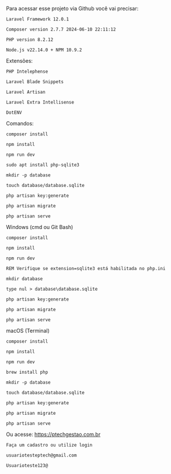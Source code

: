 Para acessar esse projeto via Github você vai precisar:

    Laravel Framework 12.0.1
    
    Composer version 2.7.7 2024-06-10 22:11:12
    
    PHP version 8.2.12
    
    Node.js v22.14.0 + NPM 10.9.2


Extensões:

    PHP Intelephense
    
    Laravel Blade Snippets
    
    Laravel Artisan
    
    Laravel Extra Intellisense
    
    DotENV

Comandos:

    composer install
    
    npm install
    
    npm run dev
    
    sudo apt install php-sqlite3
    
    mkdir -p database
    
    touch database/database.sqlite
    
    php artisan key:generate
    
    php artisan migrate
    
    php artisan serve

Windows (cmd ou Git Bash)

    composer install
    
    npm install
    
    npm run dev
    
    REM Verifique se extension=sqlite3 está habilitada no php.ini
    
    mkdir database
    
    type nul > database\database.sqlite
    
    php artisan key:generate
    
    php artisan migrate
    
    php artisan serve

macOS (Terminal)

    composer install
    
    npm install
    
    npm run dev
    
    brew install php
    
    mkdir -p database
    
    touch database/database.sqlite
    
    php artisan key:generate
    
    php artisan migrate
    
    php artisan serve

Ou acesse: https://ptechgestao.com.br

    Faça um cadastro ou utilize login
    
    usuariotesteptech@gmail.com
    
    Usuarioteste123@

